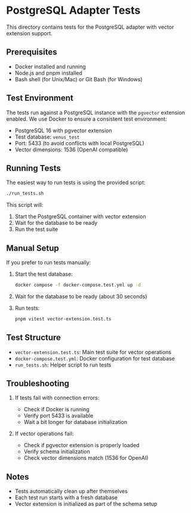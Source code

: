 # PostgreSQL Adapter Tests

This directory contains tests for the PostgreSQL adapter with vector extension support.

## Prerequisites

- Docker installed and running
- Node.js and pnpm installed
- Bash shell (for Unix/Mac) or Git Bash (for Windows)

## Test Environment

The tests run against a PostgreSQL instance with the `pgvector` extension enabled. We use Docker to ensure a consistent test environment:

- PostgreSQL 16 with pgvector extension
- Test database: `venus_test`
- Port: 5433 (to avoid conflicts with local PostgreSQL)
- Vector dimensions: 1536 (OpenAI compatible)

## Running Tests

The easiest way to run tests is using the provided script:

```bash
./run_tests.sh
```

This script will:
1. Start the PostgreSQL container with vector extension
2. Wait for the database to be ready
3. Run the test suite

## Manual Setup

If you prefer to run tests manually:

1. Start the test database:
   ```bash
   docker compose -f docker-compose.test.yml up -d
   ```

2. Wait for the database to be ready (about 30 seconds)

3. Run tests:
   ```bash
   pnpm vitest vector-extension.test.ts
   ```

## Test Structure

- `vector-extension.test.ts`: Main test suite for vector operations
- `docker-compose.test.yml`: Docker configuration for test database
- `run_tests.sh`: Helper script to run tests

## Troubleshooting

1. If tests fail with connection errors:
   - Check if Docker is running
   - Verify port 5433 is available
   - Wait a bit longer for database initialization

2. If vector operations fail:
   - Check if pgvector extension is properly loaded
   - Verify schema initialization
   - Check vector dimensions match (1536 for OpenAI)

## Notes

- Tests automatically clean up after themselves
- Each test run starts with a fresh database
- Vector extension is initialized as part of the schema setup 